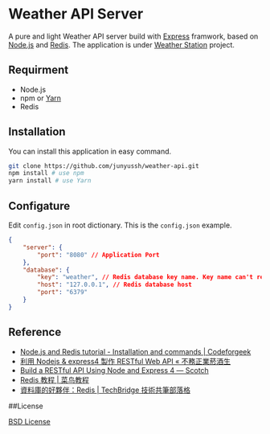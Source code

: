 # Weather API Server

A pure and light Weather API server build with [Express](http://expressjs.com/) framwork, based on [Node.js](https://nodejs.org) and [Redis](https://redis.io/).
The application is under [Weather Station](https://github.com/oxygen-TW/Weather-Station) project.

## Requirment

 - Node.js
 - npm or [Yarn](https://yarnpkg.com)
 - Redis

## Installation

You can install this application in easy command.

```bash
git clone https://github.com/junyussh/weather-api.git
npm install # use npm
yarn install # use Yarn
```

## Configature

Edit ```config.json``` in root dictionary.
This is the ```config.json``` example.
```json
{
    "server": {
        "port": "8080" // Application Port
    },
    "database": {
        "key": "weather", // Redis database key name. Key name can't repeat with existed key name.
        "host": "127.0.0.1", // Redis database host
        "port": "6379"
    }
}
```

## Reference

 - [Node.js and Redis tutorial - Installation and commands | Codeforgeek](https://codeforgeek.com/2016/06/node-js-redis-tutorial-installation-commands/) 
 - [利用 Nodejs & express4 製作 RESTful Web API  « 不務正業菸酒生](http://hzchirs-blog.logdown.com/posts/212065-build-restful-web-api-by-using-nodejs-and-express4)
 - [Build a RESTful API Using Node and Express 4 &#8213; Scotch](https://scotch.io/tutorials/build-a-restful-api-using-node-and-express-4)
 - [Redis 教程 | 菜鸟教程](http://www.runoob.com/redis/redis-tutorial.html)
 - [資料庫的好夥伴：Redis | TechBridge 技術共筆部落格](http://blog.techbridge.cc/2016/06/18/redis-introduction/)

##License

[BSD License](https://opensource.org/licenses/bsd-license.php)